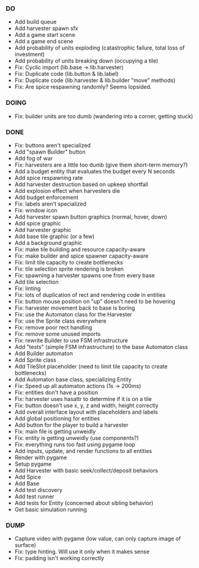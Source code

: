 ### DO
- Add build queue
- Add harvester spawn sfx
- Add a game start scene
- Add a game end scene
- Add probability of units exploding (catastrophic failure, total loss of investment)
- Add probability of units breaking down (occupying a tile)
- Fix: Cyclic import (lib.base -> lib.harvester)
- Fix: Duplicate code (lib.button & lib.label)
- Fix: Duplicate code (lib.harvester & lib.builder "move" methods)
- Fix: Are spice respawning randomly? Seems lopsided.


### DOING
- Fix: builder units are too dumb (wandering into a corner, getting stuck)


### DONE
- Fix: buttons aren't specialized
- Add "spawn Builder" button
- Add fog of war
- Fix: harvesters are a little too dumb (give them short-term memory?)
- Add a budget entity that evaluates the budget every N seconds
- Add spice respawning rate
- Add harvester destruction based on upkeep shortfall
- Add explosion effect when harvesters die
- Add budget enforcement
- Fix: labels aren't specialized
- Fix: window icon
- Add harvester spawn button graphics (normal, hover, down)
- Add spice graphic
- Add harvester graphic
- Add base tile graphic (or a few)
- Add a background graphic
- Fix: make tile building and resource capacity-aware
- Fix: make builder and spice spawner capacity-aware
- Fix: limit tile capacity to create bottlenecks
- Fix: tile selection sprite rendering is broken
- Fix: spawning a harvester spawns one from every base
- Add tile selection
- Fix: linting
- Fix: lots of duplication of rect and rendering code in entities
- Fix: button mouse position on "up" doesn't need to be hovering
- Fix: harvester movement back to base is boring
- Fix: use the Automaton class for the Harvester
- Fix: use the Sprite class everywhere
- Fix: remove poor rect handling
- Fix: remove some unused imports
- Fix: rewrite Builder to use FSM infrastructure
- Add "tests" (simple FSM infrastructure) to the base Automaton class
- Add Builder automaton
- Add Sprite class
- Add TileSlot placeholder (need to limit tile capacity to create bottlenecks)
- Add Automaton base class, specializing Entity
- Fix: Speed up all automaton actions (1s -> 200ms)
- Fix: entities don't have a position
- Fix: harvester uses hasattr to determine if it is on a tile
- Fix: button doesn't use x, y, z and width, height correctly
- Add overall interface layout with placeholders and labels
- Add global positioning for entities
- Add button for the player to build a harvester
- Fix: main file is getting unweidly
- Fix: entity is getting unweidly (use components?)
- Fix: everything runs too fast using pygame loop
- Add inputs, update, and render functions to all entities
- Render with pygame
- Setup pygame
- Add Harvester with basic seek/collect/deposit behaviors
- Add Spice
- Add Base
- Add test discovery
- Add test runner
- Add tests for Entity (concerned about sibling behavior)
- Get basic simulation running 


### DUMP
- Capture video with pygame (low value, can only capture image of surface)
- Fix: type hinting. Will use it only when it makes sense
- Fix: padding isn't working correctly
